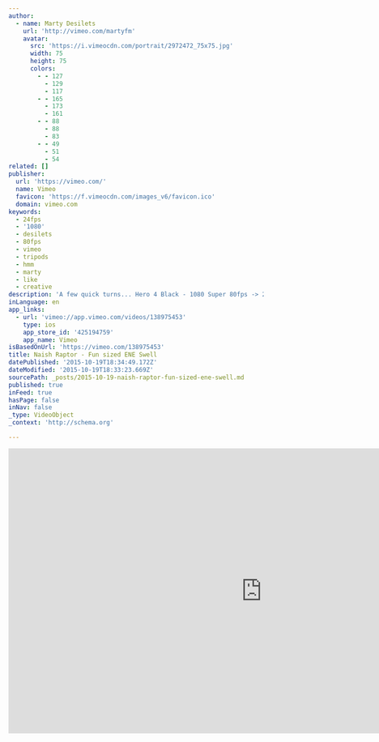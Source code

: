 ```yaml
---
author:
  - name: Marty Desilets
    url: 'http://vimeo.com/martyfm'
    avatar:
      src: 'https://i.vimeocdn.com/portrait/2972472_75x75.jpg'
      width: 75
      height: 75
      colors:
        - - 127
          - 129
          - 117
        - - 165
          - 173
          - 161
        - - 88
          - 88
          - 83
        - - 49
          - 51
          - 54
related: []
publisher:
  url: 'https://vimeo.com/'
  name: Vimeo
  favicon: 'https://f.vimeocdn.com/images_v6/favicon.ico'
  domain: vimeo.com
keywords:
  - 24fps
  - '1080'
  - desilets
  - 80fps
  - vimeo
  - tripods
  - hmm
  - marty
  - like
  - creative
description: 'A few quick turns... Hero 4 Black - 1080 Super 80fps -> 24fps Greensky Bluegrass - Time'
inLanguage: en
app_links:
  - url: 'vimeo://app.vimeo.com/videos/138975453'
    type: ios
    app_store_id: '425194759'
    app_name: Vimeo
isBasedOnUrl: 'https://vimeo.com/138975453'
title: Naish Raptor - Fun sized ENE Swell
datePublished: '2015-10-19T18:34:49.172Z'
dateModified: '2015-10-19T18:33:23.669Z'
sourcePath: _posts/2015-10-19-naish-raptor-fun-sized-ene-swell.md
published: true
inFeed: true
hasPage: false
inNav: false
_type: VideoObject
_context: 'http://schema.org'

---
```

<iframe src="https://cdn.embedly.com/widgets/media.html?src=https%3A%2F%2Fplayer.vimeo.com%2Fvideo%2F138975453&amp;url=https%3A%2F%2Fvimeo.com%2F138975453&amp;image=http%3A%2F%2Fi.vimeocdn.com%2Fvideo%2F534582071_1280.jpg&amp;key=b7d04c9b404c499eba89ee7072e1c4f7&amp;type=text%2Fhtml&amp;schema=vimeo" width="1000" height="563" scrolling="no" frameborder="0" allowfullscreen="allowfullscreen" style=""></iframe>